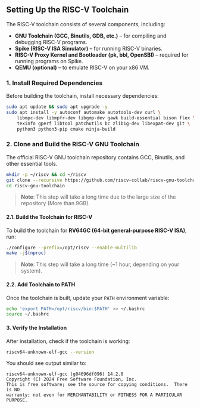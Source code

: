 ## **Setting Up the RISC-V Toolchain**

The RISC-V toolchain consists of several components, including:
- **GNU Toolchain (GCC, Binutils, GDB, etc.)** – for compiling and debugging RISC-V programs.
- **Spike (RISC-V ISA Simulator)** – for running RISC-V binaries.
- **RISC-V Proxy Kernel and Bootloader (pk, bbl, OpenSBI)** – required for running programs on Spike.
- **QEMU (optional)** – to emulate RISC-V on your x86 VM.

### **1. Install Required Dependencies**
Before building the toolchain, install necessary dependencies:
```bash
sudo apt update && sudo apt upgrade -y
sudo apt install -y autoconf automake autotools-dev curl \
    libmpc-dev libmpfr-dev libgmp-dev gawk build-essential bison flex \
    texinfo gperf libtool patchutils bc zlib1g-dev libexpat-dev git \
    python3 python3-pip cmake ninja-build
```

### **2. Clone and Build the RISC-V GNU Toolchain**
The official RISC-V GNU toolchain repository contains GCC, Binutils, and other essential tools.

```bash
mkdir -p ~/riscv && cd ~/riscv
git clone --recursive https://github.com/riscv-collab/riscv-gnu-toolchain
cd riscv-gnu-toolchain
```
> **Note**: This step will take a long time due to the large size of the repository (More than 9GB).

#### **2.1. Build the Toolchain for RISC-V**
To build the toolchain for **RV64GC (64-bit general-purpose RISC-V ISA)**, run:
```bash
./configure --prefix=/opt/riscv --enable-multilib
make -j$(nproc)
```
> **Note**: This step will take a long time (~1 hour, depending on your system).

#### **2.2. Add Toolchain to PATH**
Once the toolchain is built, update your `PATH` environment variable:
```bash
echo 'export PATH=/opt/riscv/bin:$PATH' >> ~/.bashrc
source ~/.bashrc
```

#### **3. Verify the Installation**
After installation, check if the toolchain is working:
```bash
riscv64-unknown-elf-gcc --version
```
You should see output similar to:
```
riscv64-unknown-elf-gcc (g04696df096) 14.2.0
Copyright (C) 2024 Free Software Foundation, Inc.
This is free software; see the source for copying conditions.  There is NO
warranty; not even for MERCHANTABILITY or FITNESS FOR A PARTICULAR PURPOSE.
```